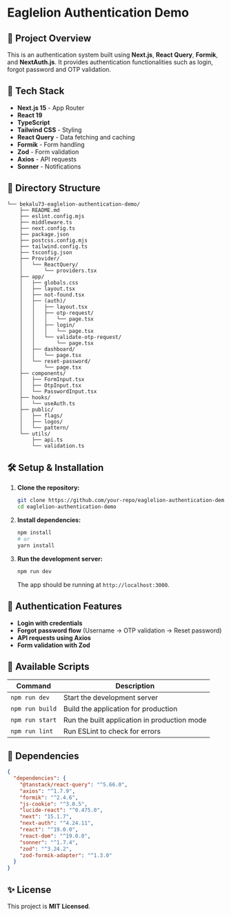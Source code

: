 # Eaglelion Authentication Demo

## 📌 Project Overview

This is an authentication system built using **Next.js**, **React Query**, **Formik**, and **NextAuth.js**. It provides authentication functionalities such as login, forgot password and OTP validation.

## 🚀 Tech Stack

- **Next.js 15** - App Router
- **React 19**
- **TypeScript**
- **Tailwind CSS** - Styling
- **React Query** - Data fetching and caching
- **Formik** - Form handling
- **Zod** - Form validation
- **Axios** - API requests
- **Sonner** - Notifications

## 📂 Directory Structure

```
└── bekalu73-eaglelion-authentication-demo/
    ├── README.md
    ├── eslint.config.mjs
    ├── middleware.ts
    ├── next.config.ts
    ├── package.json
    ├── postcss.config.mjs
    ├── tailwind.config.ts
    ├── tsconfig.json
    ├── Provider/
    │   └── ReactQuery/
    │       └── providers.tsx
    ├── app/
    │   ├── globals.css
    │   ├── layout.tsx
    │   ├── not-found.tsx
    │   ├── (auth)/
    │   │   ├── layout.tsx
    │   │   ├── otp-request/
    │   │   │   └── page.tsx
    │   │   ├── login/
    │   │   │   └── page.tsx
    │   │   └── validate-otp-request/
    │   │       └── page.tsx
    │   ├── dashboard/
    │   │   └── page.tsx
    │   └── reset-password/
    │       └── page.tsx
    ├── components/
    │   ├── FormInput.tsx
    │   ├── OtpInput.tsx
    │   └── PasswordInput.tsx
    ├── hooks/
    │   └── useAuth.ts
    ├── public/
    │   ├── flags/
    │   ├── logos/
    │   └── pattern/
    └── utils/
        ├── api.ts
        └── validation.ts
```

## 🛠️ Setup & Installation

1. **Clone the repository:**
   ```sh
   git clone https://github.com/your-repo/eaglelion-authentication-demo.git
   cd eaglelion-authentication-demo
   ```
2. **Install dependencies:**
   ```sh
   npm install
   # or
   yarn install
   ```
3. **Run the development server:**
   ```sh
   npm run dev
   ```
   The app should be running at `http://localhost:3000`.

## 🔐 Authentication Features

- **Login with credentials**
- **Forgot password flow** (Username -> OTP validation -> Reset password)
- **API requests using Axios**
- **Form validation with Zod**

## 📜 Available Scripts

| Command         | Description                                  |
| --------------- | -------------------------------------------- |
| `npm run dev`   | Start the development server                 |
| `npm run build` | Build the application for production         |
| `npm run start` | Run the built application in production mode |
| `npm run lint`  | Run ESLint to check for errors               |

## 📌 Dependencies

```json
{
  "dependencies": {
    "@tanstack/react-query": "^5.66.0",
    "axios": "^1.7.9",
    "formik": "^2.4.6",
    "js-cookie": "^3.0.5",
    "lucide-react": "^0.475.0",
    "next": "15.1.7",
    "next-auth": "^4.24.11",
    "react": "^19.0.0",
    "react-dom": "^19.0.0",
    "sonner": "^1.7.4",
    "zod": "^3.24.2",
    "zod-formik-adapter": "^1.3.0"
  }
}
```

## ✨ License

This project is **MIT Licensed**.

